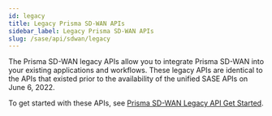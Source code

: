 ```yaml
---
id: legacy
title: Legacy Prisma SD-WAN APIs
sidebar_label: Legacy Prisma SD-WAN APIs
slug: /sase/api/sdwan/legacy
---
```


The Prisma SD-WAN legacy APIs allow you to integrate Prisma SD-WAN into your existing applications
and workflows. These legacy APIs are identical to the APIs that existed prior to the availability of
the unified SASE APIs on June 6, 2022.

To get started with these APIs, see 
[Prisma SD-WAN Legacy API Get Started](/sase/docs/sdwan/legacy_getstarted).
